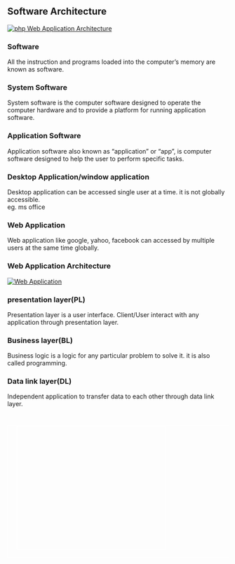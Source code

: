 </div><h2 class="notes">Software Architecture</h2><p><a href="https://www.phptpoint.com/wp-content/uploads/2014/05/pp11.png"><img class="alignnone size-medium wp-image-938" src="https://www.phptpoint.com/wp-content/uploads/2014/05/pp1.png" alt="php Web Application Architecture" /></a></p><h3>Software</h3><p>All the instruction and programs loaded into the computer&#8217;s memory are known as software.</p><h3>System Software</h3><p>System software is the computer software designed to operate the computer hardware and to provide a platform for running application software.</p><h3>Application Software</h3><p>Application software also known as &#8220;application&#8221; or &#8220;app&#8221;, is computer software designed to help the user to perform specific tasks.</p><h3>Desktop Application/window application</h3><p>Desktop application can be accessed single user at a time. it is not globally accessible.<br /> eg. ms office</p><h3>Web Application</h3><p>Web application like google, yahoo, facebook can accessed by multiple users at the same time globally.</p><h3 class="notes">Web Application Architecture</h3><p><a href="https://www.phptpoint.com/wp-content/uploads/2014/05/pp21.png"><img class="alignnone size-medium wp-image-939" src="https://www.phptpoint.com/wp-content/uploads/2014/05/pp2.png" alt="Web Application" /></a></p><h3>presentation layer(PL)</h3><p>Presentation layer is a user interface. Client/User interact with any application through presentation layer.</p><h3>Business layer(BL)</h3><p>Business logic is a logic for any particular problem to solve it. it is also called programming.</p><h3>Data link layer(DL)</h3><p>Independent application to transfer data to each other through data link layer.</p></div> <br/><div style="width:100%;border:1px solid #fff;margin-top:10px;height:300px;"><div style="width:338px;height:280px;float:left;margin-left:20px;border:1px solid #fff"> <div id="thim-popup-login-wrapper" style="display:none;"><div class="thim-popup-login-bg"></div><div class="thim-popup-login-container"><div class="thim-popup-login-container-inner"><div class="thim-popup-login"> <button class="thim-popup-login-close" type="button" title="Close (Esc)">×</button><div class="col-sm-6 left"><h2>New Customer</h2><div class="thim-popup-login-content"><p><b>Register Account</b></p><p>By creating an account you will be able to shop faster, be up to date on an order status, and keep track of the orders you have previously made.</p> <a class="sc-btn darkblue" href="https://www.phptpoint.com/wp-login.php?action=register">Continue</a></div></div><div class="col-sm-6 right"><h2>Returning Customer</h2><form id="thim-popup-login-form"><div class="thim-popup-login-content"><p class="login-message">I am a returning customer</p><p> <label for="user_login">Username <input id="user_login" type="text" name="username" required="required"> </label></p><label for="user_pass">Password <input id="user_pass" type="password" name="password" required="required"> </label><label><input type="checkbox" name="remember"/> Remember password</label> <br> <input type="hidden" name="action" value="thim_login_ajax"/> <input type="submit" value="Log In" class="sc-btn thim-popup-login-button" id="wp-submit" name="submit"></div></form></div><div style="clear: both"></div></div></div></div></div> <!--[if lte IE 8]><style>.attachment:focus {
			outline: #1e8cbe solid;
		}
		.selected.attachment {
			outline: #1e8cbe solid;
		}</style><![endif]--> <script type="text/html" id="tmpl-media-frame"><div class="media-frame-menu"></div>
		<div class="media-frame-title"></div>
		<div class="media-frame-router"></div>
		<div class="media-frame-content"></div>
		<div class="media-frame-toolbar"></div>
		<div class="media-frame-uploader"></div></script> <script type="text/html" id="tmpl-media-modal"><div class="media-modal wp-core-ui">
			<button type="button" class="button-link media-modal-close"><span class="media-modal-icon"><span class="screen-reader-text">Close media panel</span></span></button>
			<div class="media-modal-content"></div>
		</div>
		<div class="media-modal-backdrop"></div></script> <script type="text/html" id="tmpl-uploader-window"><div class="uploader-window-content">
			<h3>Drop files to upload</h3>
		</div></script> <script type="text/html" id="tmpl-uploader-editor"><div class="uploader-editor-content">
			<div class="uploader-editor-title">Drop files to upload</div>
		</div></script> <script type="text/html" id="tmpl-uploader-inline"><# var messageClass = data.message ? 'has-upload-message' : 'no-upload-message'; #>
		<# if ( data.canClose ) { #>
		<button class="close dashicons dashicons-no"><span class="screen-reader-text">Close uploader</span></button>
		<# } #>
		<div class="uploader-inline-content {{ messageClass }}">
		<# if ( data.message ) { #>
			<h3 class="upload-message">{{ data.message }}</h3>
		<# } #>
					<div class="upload-ui">
				<h3 class="upload-instructions drop-instructions">Drop files anywhere to upload</h3>
				<p class="upload-instructions drop-instructions">or</p>
				<button type="button" class="browser button button-hero">Select Files</button>
			</div>

			<div class="upload-inline-status"></div>

			<div class="post-upload-ui">
				
				<p class="max-upload-size">Maximum upload file size: 2 MB.</p>

				<# if ( data.suggestedWidth && data.suggestedHeight ) { #>
					<p class="suggested-dimensions">
						Suggested image dimensions: {{data.suggestedWidth}} &times; {{data.suggestedHeight}}
					</p>
				<# } #>

							</div>
				</div></script> <script type="text/html" id="tmpl-media-library-view-switcher"><a href="/php-tutorial/?mode=list" class="view-list">
			<span class="screen-reader-text">List View</span>
		</a>
		<a href="/php-tutorial/?mode=grid" class="view-grid current">
			<span class="screen-reader-text">Grid View</span>
		</a></script> <script type="text/html" id="tmpl-uploader-status"><h3>Uploading</h3>
		<button type="button" class="button-link upload-dismiss-errors"><span class="screen-reader-text">Dismiss Errors</span></button>

		<div class="media-progress-bar"><div></div></div>
		<div class="upload-details">
			<span class="upload-count">
				<span class="upload-index"></span> / <span class="upload-total"></span>
			</span>
			<span class="upload-detail-separator">&ndash;</span>
			<span class="upload-filename"></span>
		</div>
		<div class="upload-errors"></div></script> <script type="text/html" id="tmpl-uploader-status-error"><span class="upload-error-filename">{{{ data.filename }}}</span>
		<span class="upload-error-message">{{ data.message }}</span></script> <script type="text/html" id="tmpl-edit-attachment-frame"><div class="edit-media-header">
			<button class="left dashicons <# if ( ! data.hasPrevious ) { #> disabled <# } #>"><span class="screen-reader-text">Edit previous media item</span></button>
			<button class="right dashicons <# if ( ! data.hasNext ) { #> disabled <# } #>"><span class="screen-reader-text">Edit next media item</span></button>
		</div>
		<div class="media-frame-title"></div>
		<div class="media-frame-content"></div></script> <script type="text/html" id="tmpl-attachment-details-two-column"><div class="attachment-media-view {{ data.orientation }}">
			<div class="thumbnail thumbnail-{{ data.type }}">
				<# if ( data.uploading ) { #>
					<div class="media-progress-bar"><div></div></div>
				<# } else if ( 'image' === data.type && data.sizes && data.sizes.large ) { #>
					<img class="details-image" src="{{ data.sizes.large.url }}" draggable="false" />
				<# } else if ( 'image' === data.type && data.sizes && data.sizes.full ) { #>
					<img class="details-image" src="{{ data.sizes.full.url }}" draggable="false" />
				<# } else if ( -1 === jQuery.inArray( data.type, [ 'audio', 'video' ] ) ) { #>
					<img class="details-image icon" src="{{ data.icon }}" draggable="false" />
				<# } #>

				<# if ( 'audio' === data.type ) { #>
				<div class="wp-media-wrapper">
					<audio style="visibility: hidden" controls class="wp-audio-shortcode" width="100%" preload="none">
						<source type="{{ data.mime }}" src="{{ data.url }}"/>
					</audio>
				</div>
				<# } else if ( 'video' === data.type ) {
					var w_rule = h_rule = '';
					if ( data.width ) {
						w_rule = 'width: ' + data.width + 'px;';
					} else if ( wp.media.view.settings.contentWidth ) {
						w_rule = 'width: ' + wp.media.view.settings.contentWidth + 'px;';
					}
					if ( data.height ) {
						h_rule = 'height: ' + data.height + 'px;';
					}
				#>
				<div style="{{ w_rule }}{{ h_rule }}" class="wp-media-wrapper wp-video">
					<video controls="controls" class="wp-video-shortcode" preload="metadata"
						<# if ( data.width ) { #>width="{{ data.width }}"<# } #>
						<# if ( data.height ) { #>height="{{ data.height }}"<# } #>
						<# if ( data.image && data.image.src !== data.icon ) { #>poster="{{ data.image.src }}"<# } #>>
						<source type="{{ data.mime }}" src="{{ data.url }}"/>
					</video>
				</div>
				<# } #>

				<div class="attachment-actions">
					<# if ( 'image' === data.type && ! data.uploading && data.sizes && data.can.save ) { #>
					<button type="button" class="button edit-attachment">Edit Image</button>
					<# } #>
				</div>
			</div>
		</div>
		<div class="attachment-info">
			<span class="settings-save-status">
				<span class="spinner"></span>
				<span class="saved">Saved.</span>
			</span>
			<div class="details">
				<div class="filename"><strong>File name:</strong> {{ data.filename }}</div>
				<div class="filename"><strong>File type:</strong> {{ data.mime }}</div>
				<div class="uploaded"><strong>Uploaded on:</strong> {{ data.dateFormatted }}</div>

				<div class="file-size"><strong>File size:</strong> {{ data.filesizeHumanReadable }}</div>
				<# if ( 'image' === data.type && ! data.uploading ) { #>
					<# if ( data.width && data.height ) { #>
						<div class="dimensions"><strong>Dimensions:</strong> {{ data.width }} &times; {{ data.height }}</div>
					<# } #>
				<# } #>

				<# if ( data.fileLength ) { #>
					<div class="file-length"><strong>Length:</strong> {{ data.fileLength }}</div>
				<# } #>

				<# if ( 'audio' === data.type && data.meta.bitrate ) { #>
					<div class="bitrate">
						<strong>Bitrate:</strong> {{ Math.round( data.meta.bitrate / 1000 ) }}kb/s
						<# if ( data.meta.bitrate_mode ) { #>
						{{ ' ' + data.meta.bitrate_mode.toUpperCase() }}
						<# } #>
					</div>
				<# } #>

				<div class="compat-meta">
					<# if ( data.compat && data.compat.meta ) { #>
						{{{ data.compat.meta }}}
					<# } #>
				</div>
			</div>

			<div class="settings">
				<label class="setting" data-setting="url">
					<span class="name">URL</span>
					<input type="text" value="{{ data.url }}" readonly />
				</label>
				<# var maybeReadOnly = data.can.save || data.allowLocalEdits ? '' : 'readonly'; #>
								<label class="setting" data-setting="title">
					<span class="name">Title</span>
					<input type="text" value="{{ data.title }}" {{ maybeReadOnly }} />
				</label>
								<# if ( 'audio' === data.type ) { #>
								<label class="setting" data-setting="artist">
					<span class="name">Artist</span>
					<input type="text" value="{{ data.artist || data.meta.artist || '' }}" />
				</label>
								<label class="setting" data-setting="album">
					<span class="name">Album</span>
					<input type="text" value="{{ data.album || data.meta.album || '' }}" />
				</label>
								<# } #>
				<label class="setting" data-setting="caption">
					<span class="name">Caption</span>
					<textarea {{ maybeReadOnly }}>{{ data.caption }}</textarea>
				</label>
				<# if ( 'image' === data.type ) { #>
					<label class="setting" data-setting="alt">
						<span class="name">Alt Text</span>
						<input type="text" value="{{ data.alt }}" {{ maybeReadOnly }} />
					</label>
				<# } #>
				<label class="setting" data-setting="description">
					<span class="name">Description</span>
					<textarea {{ maybeReadOnly }}>{{ data.description }}</textarea>
				</label>
				<label class="setting">
					<span class="name">Uploaded By</span>
					<span class="value">{{ data.authorName }}</span>
				</label>
				<# if ( data.uploadedToTitle ) { #>
					<label class="setting">
						<span class="name">Uploaded To</span>
						<# if ( data.uploadedToLink ) { #>
							<span class="value"><a href="{{ data.uploadedToLink }}">{{ data.uploadedToTitle }}</a></span>
						<# } else { #>
							<span class="value">{{ data.uploadedToTitle }}</span>
						<# } #>
					</label>
				<# } #>
				<div class="attachment-compat"></div>
			</div>

			<div class="actions">
				<a class="view-attachment" href="{{ data.link }}">View attachment page</a>
				<# if ( data.can.save ) { #> |
					<a href="post.php?post={{ data.id }}&action=edit">Edit more details</a>
				<# } #>
				<# if ( ! data.uploading && data.can.remove ) { #> |
											<button type="button" class="button-link delete-attachment">Delete Permanently</button>
									<# } #>
			</div>

		</div></script> <script type="text/html" id="tmpl-attachment"><div class="attachment-preview js--select-attachment type-{{ data.type }} subtype-{{ data.subtype }} {{ data.orientation }}">
			<div class="thumbnail">
				<# if ( data.uploading ) { #>
					<div class="media-progress-bar"><div style="width: {{ data.percent }}%"></div></div>
				<# } else if ( 'image' === data.type && data.sizes ) { #>
					<div class="centered">
						<img src="{{ data.size.url }}" draggable="false" alt="" />
					</div>
				<# } else { #>
					<div class="centered">
						<# if ( data.image && data.image.src && data.image.src !== data.icon ) { #>
							<img src="{{ data.image.src }}" class="thumbnail" draggable="false" />
						<# } else { #>
							<img src="{{ data.icon }}" class="icon" draggable="false" />
						<# } #>
					</div>
					<div class="filename">
						<div>{{ data.filename }}</div>
					</div>
				<# } #>
			</div>
			<# if ( data.buttons.close ) { #>
				<button type="button" class="button-link attachment-close media-modal-icon"><span class="screen-reader-text">Remove</span></button>
			<# } #>
		</div>
		<# if ( data.buttons.check ) { #>
			<button type="button" class="button-link check" tabindex="-1"><span class="media-modal-icon"></span><span class="screen-reader-text">Deselect</span></button>
		<# } #>
		<#
		var maybeReadOnly = data.can.save || data.allowLocalEdits ? '' : 'readonly';
		if ( data.describe ) {
			if ( 'image' === data.type ) { #>
				<input type="text" value="{{ data.caption }}" class="describe" data-setting="caption"
					placeholder="Caption this image&hellip;" {{ maybeReadOnly }} />
			<# } else { #>
				<input type="text" value="{{ data.title }}" class="describe" data-setting="title"
					<# if ( 'video' === data.type ) { #>
						placeholder="Describe this video&hellip;"
					<# } else if ( 'audio' === data.type ) { #>
						placeholder="Describe this audio file&hellip;"
					<# } else { #>
						placeholder="Describe this media file&hellip;"
					<# } #> {{ maybeReadOnly }} />
			<# }
		} #></script> <script type="text/html" id="tmpl-attachment-details"><h3>
			Attachment Details
			<span class="settings-save-status">
				<span class="spinner"></span>
				<span class="saved">Saved.</span>
			</span>
		</h3>
		<div class="attachment-info">
			<div class="thumbnail thumbnail-{{ data.type }}">
				<# if ( data.uploading ) { #>
					<div class="media-progress-bar"><div></div></div>
				<# } else if ( 'image' === data.type && data.sizes ) { #>
					<img src="{{ data.size.url }}" draggable="false" />
				<# } else { #>
					<img src="{{ data.icon }}" class="icon" draggable="false" />
				<# } #>
			</div>
			<div class="details">
				<div class="filename">{{ data.filename }}</div>
				<div class="uploaded">{{ data.dateFormatted }}</div>

				<div class="file-size">{{ data.filesizeHumanReadable }}</div>
				<# if ( 'image' === data.type && ! data.uploading ) { #>
					<# if ( data.width && data.height ) { #>
						<div class="dimensions">{{ data.width }} &times; {{ data.height }}</div>
					<# } #>

					<# if ( data.can.save && data.sizes ) { #>
						<a class="edit-attachment" href="{{ data.editLink }}&amp;image-editor" target="_blank">Edit Image</a>
					<# } #>
				<# } #>

				<# if ( data.fileLength ) { #>
					<div class="file-length">Length: {{ data.fileLength }}</div>
				<# } #>

				<# if ( ! data.uploading && data.can.remove ) { #>
											<button type="button" class="button-link delete-attachment">Delete Permanently</button>
									<# } #>

				<div class="compat-meta">
					<# if ( data.compat && data.compat.meta ) { #>
						{{{ data.compat.meta }}}
					<# } #>
				</div>
			</div>
		</div>

		<label class="setting" data-setting="url">
			<span class="name">URL</span>
			<input type="text" value="{{ data.url }}" readonly />
		</label>
		<# var maybeReadOnly = data.can.save || data.allowLocalEdits ? '' : 'readonly'; #>
				<label class="setting" data-setting="title">
			<span class="name">Title</span>
			<input type="text" value="{{ data.title }}" {{ maybeReadOnly }} />
		</label>
				<# if ( 'audio' === data.type ) { #>
				<label class="setting" data-setting="artist">
			<span class="name">Artist</span>
			<input type="text" value="{{ data.artist || data.meta.artist || '' }}" />
		</label>
				<label class="setting" data-setting="album">
			<span class="name">Album</span>
			<input type="text" value="{{ data.album || data.meta.album || '' }}" />
		</label>
				<# } #>
		<label class="setting" data-setting="caption">
			<span class="name">Caption</span>
			<textarea {{ maybeReadOnly }}>{{ data.caption }}</textarea>
		</label>
		<# if ( 'image' === data.type ) { #>
			<label class="setting" data-setting="alt">
				<span class="name">Alt Text</span>
				<input type="text" value="{{ data.alt }}" {{ maybeReadOnly }} />
			</label>
		<# } #>
		<label class="setting" data-setting="description">
			<span class="name">Description</span>
			<textarea {{ maybeReadOnly }}>{{ data.description }}</textarea>
		</label></script> <script type="text/html" id="tmpl-media-selection"><div class="selection-info">
			<span class="count"></span>
			<# if ( data.editable ) { #>
				<button type="button" class="button-link edit-selection">Edit Selection</button>
			<# } #>
			<# if ( data.clearable ) { #>
				<button type="button" class="button-link clear-selection">Clear</button>
			<# } #>
		</div>
		<div class="selection-view"></div></script> <script type="text/html" id="tmpl-attachment-display-settings"><h3>Attachment Display Settings</h3>

		<# if ( 'image' === data.type ) { #>
			<label class="setting">
				<span>Alignment</span>
				<select class="alignment"
					data-setting="align"
					<# if ( data.userSettings ) { #>
						data-user-setting="align"
					<# } #>>

					<option value="left">
						Left					</option>
					<option value="center">
						Center					</option>
					<option value="right">
						Right					</option>
					<option value="none" selected>
						None					</option>
				</select>
			</label>
		<# } #>

		<div class="setting">
			<label>
				<# if ( data.model.canEmbed ) { #>
					<span>Embed or Link</span>
				<# } else { #>
					<span>Link To</span>
				<# } #>

				<select class="link-to"
					data-setting="link"
					<# if ( data.userSettings && ! data.model.canEmbed ) { #>
						data-user-setting="urlbutton"
					<# } #>>

				<# if ( data.model.canEmbed ) { #>
					<option value="embed" selected>
						Embed Media Player					</option>
					<option value="file">
				<# } else { #>
					<option value="file" selected>
				<# } #>
					<# if ( data.model.canEmbed ) { #>
						Link to Media File					<# } else { #>
						Media File					<# } #>
					</option>
					<option value="post">
					<# if ( data.model.canEmbed ) { #>
						Link to Attachment Page					<# } else { #>
						Attachment Page					<# } #>
					</option>
				<# if ( 'image' === data.type ) { #>
					<option value="custom">
						Custom URL					</option>
					<option value="none">
						None					</option>
				<# } #>
				</select>
			</label>
			<input type="text" class="link-to-custom" data-setting="linkUrl" />
		</div>

		<# if ( 'undefined' !== typeof data.sizes ) { #>
			<label class="setting">
				<span>Size</span>
				<select class="size" name="size"
					data-setting="size"
					<# if ( data.userSettings ) { #>
						data-user-setting="imgsize"
					<# } #>>
											<#
						var size = data.sizes['thumbnail'];
						if ( size ) { #>
							<option value="thumbnail" >
								Thumbnail &ndash; {{ size.width }} &times; {{ size.height }}
							</option>
						<# } #>
											<#
						var size = data.sizes['medium'];
						if ( size ) { #>
							<option value="medium" >
								Medium &ndash; {{ size.width }} &times; {{ size.height }}
							</option>
						<# } #>
											<#
						var size = data.sizes['large'];
						if ( size ) { #>
							<option value="large" >
								Large &ndash; {{ size.width }} &times; {{ size.height }}
							</option>
						<# } #>
											<#
						var size = data.sizes['full'];
						if ( size ) { #>
							<option value="full"  selected='selected'>
								Full Size &ndash; {{ size.width }} &times; {{ size.height }}
							</option>
						<# } #>
									</select>
			</label>
		<# } #></script> <script type="text/html" id="tmpl-gallery-settings"><h3>Gallery Settings</h3>

		<label class="setting">
			<span>Link To</span>
			<select class="link-to"
				data-setting="link"
				<# if ( data.userSettings ) { #>
					data-user-setting="urlbutton"
				<# } #>>

				<option value="post" <# if ( ! wp.media.galleryDefaults.link || 'post' == wp.media.galleryDefaults.link ) {
					#>selected="selected"<# }
				#>>
					Attachment Page				</option>
				<option value="file" <# if ( 'file' == wp.media.galleryDefaults.link ) { #>selected="selected"<# } #>>
					Media File				</option>
				<option value="none" <# if ( 'none' == wp.media.galleryDefaults.link ) { #>selected="selected"<# } #>>
					None				</option>
			</select>
		</label>

		<label class="setting">
			<span>Columns</span>
			<select class="columns" name="columns"
				data-setting="columns">
									<option value="1" <#
						if ( 1 == wp.media.galleryDefaults.columns ) { #>selected="selected"<# }
					#>>
						1					</option>
									<option value="2" <#
						if ( 2 == wp.media.galleryDefaults.columns ) { #>selected="selected"<# }
					#>>
						2					</option>
									<option value="3" <#
						if ( 3 == wp.media.galleryDefaults.columns ) { #>selected="selected"<# }
					#>>
						3					</option>
									<option value="4" <#
						if ( 4 == wp.media.galleryDefaults.columns ) { #>selected="selected"<# }
					#>>
						4					</option>
									<option value="5" <#
						if ( 5 == wp.media.galleryDefaults.columns ) { #>selected="selected"<# }
					#>>
						5					</option>
									<option value="6" <#
						if ( 6 == wp.media.galleryDefaults.columns ) { #>selected="selected"<# }
					#>>
						6					</option>
									<option value="7" <#
						if ( 7 == wp.media.galleryDefaults.columns ) { #>selected="selected"<# }
					#>>
						7					</option>
									<option value="8" <#
						if ( 8 == wp.media.galleryDefaults.columns ) { #>selected="selected"<# }
					#>>
						8					</option>
									<option value="9" <#
						if ( 9 == wp.media.galleryDefaults.columns ) { #>selected="selected"<# }
					#>>
						9					</option>
							</select>
		</label>

		<label class="setting">
			<span>Random Order</span>
			<input type="checkbox" data-setting="_orderbyRandom" />
		</label>

		<label class="setting size">
			<span>Size</span>
			<select class="size" name="size"
				data-setting="size"
				<# if ( data.userSettings ) { #>
					data-user-setting="imgsize"
				<# } #>
				>
									<option value="thumbnail">
						Thumbnail					</option>
									<option value="medium">
						Medium					</option>
									<option value="large">
						Large					</option>
									<option value="full">
						Full Size					</option>
							</select>
		</label></script> <script type="text/html" id="tmpl-playlist-settings"><h3>Playlist Settings</h3>

		<# var emptyModel = _.isEmpty( data.model ),
			isVideo = 'video' === data.controller.get('library').props.get('type'); #>

		<label class="setting">
			<input type="checkbox" data-setting="tracklist" <# if ( emptyModel ) { #>
				checked="checked"
			<# } #> />
			<# if ( isVideo ) { #>
			<span>Show Video List</span>
			<# } else { #>
			<span>Show Tracklist</span>
			<# } #>
		</label>

		<# if ( ! isVideo ) { #>
		<label class="setting">
			<input type="checkbox" data-setting="artists" <# if ( emptyModel ) { #>
				checked="checked"
			<# } #> />
			<span>Show Artist Name in Tracklist</span>
		</label>
		<# } #>

		<label class="setting">
			<input type="checkbox" data-setting="images" <# if ( emptyModel ) { #>
				checked="checked"
			<# } #> />
			<span>Show Images</span>
		</label></script> <script type="text/html" id="tmpl-embed-link-settings"><label class="setting link-text">
			<span>Link Text</span>
			<input type="text" class="alignment" data-setting="linkText" />
		</label>
		<div class="embed-container" style="display: none;">
			<div class="embed-preview"></div>
		</div></script> <script type="text/html" id="tmpl-embed-image-settings"><div class="thumbnail">
			<img src="{{ data.model.url }}" draggable="false" />
		</div>

					<label class="setting caption">
				<span>Caption</span>
				<textarea data-setting="caption" />
			</label>
		
		<label class="setting alt-text">
			<span>Alt Text</span>
			<input type="text" data-setting="alt" />
		</label>

		<div class="setting align">
			<span>Align</span>
			<div class="button-group button-large" data-setting="align">
				<button class="button" value="left">
					Left				</button>
				<button class="button" value="center">
					Center				</button>
				<button class="button" value="right">
					Right				</button>
				<button class="button active" value="none">
					None				</button>
			</div>
		</div>

		<div class="setting link-to">
			<span>Link To</span>
			<div class="button-group button-large" data-setting="link">
				<button class="button" value="file">
					Image URL				</button>
				<button class="button" value="custom">
					Custom URL				</button>
				<button class="button active" value="none">
					None				</button>
			</div>
			<input type="text" class="link-to-custom" data-setting="linkUrl" />
		</div></script> <script type="text/html" id="tmpl-image-details"><div class="media-embed">
			<div class="embed-media-settings">
				<div class="column-image">
					<div class="image">
						<img src="{{ data.model.url }}" draggable="false" />

						<# if ( data.attachment && window.imageEdit ) { #>
							<div class="actions">
								<input type="button" class="edit-attachment button" value="Edit Original" />
								<input type="button" class="replace-attachment button" value="Replace" />
							</div>
						<# } #>
					</div>
				</div>
				<div class="column-settings">
											<label class="setting caption">
							<span>Caption</span>
							<textarea data-setting="caption">{{ data.model.caption }}</textarea>
						</label>
					
					<label class="setting alt-text">
						<span>Alternative Text</span>
						<input type="text" data-setting="alt" value="{{ data.model.alt }}" />
					</label>

					<h3>Display Settings</h3>
					<div class="setting align">
						<span>Align</span>
						<div class="button-group button-large" data-setting="align">
							<button class="button" value="left">
								Left							</button>
							<button class="button" value="center">
								Center							</button>
							<button class="button" value="right">
								Right							</button>
							<button class="button active" value="none">
								None							</button>
						</div>
					</div>

					<# if ( data.attachment ) { #>
						<# if ( 'undefined' !== typeof data.attachment.sizes ) { #>
							<label class="setting size">
								<span>Size</span>
								<select class="size" name="size"
									data-setting="size"
									<# if ( data.userSettings ) { #>
										data-user-setting="imgsize"
									<# } #>>
																			<#
										var size = data.sizes['thumbnail'];
										if ( size ) { #>
											<option value="thumbnail">
												Thumbnail &ndash; {{ size.width }} &times; {{ size.height }}
											</option>
										<# } #>
																			<#
										var size = data.sizes['medium'];
										if ( size ) { #>
											<option value="medium">
												Medium &ndash; {{ size.width }} &times; {{ size.height }}
											</option>
										<# } #>
																			<#
										var size = data.sizes['large'];
										if ( size ) { #>
											<option value="large">
												Large &ndash; {{ size.width }} &times; {{ size.height }}
											</option>
										<# } #>
																			<#
										var size = data.sizes['full'];
										if ( size ) { #>
											<option value="full">
												Full Size &ndash; {{ size.width }} &times; {{ size.height }}
											</option>
										<# } #>
																		<option value="custom">
										Custom Size									</option>
								</select>
							</label>
						<# } #>
							<div class="custom-size<# if ( data.model.size !== 'custom' ) { #> hidden<# } #>">
								<label><span>Width <small>(px)</small></span> <input data-setting="customWidth" type="number" step="1" value="{{ data.model.customWidth }}" /></label><span class="sep">&times;</span><label><span>Height <small>(px)</small></span><input data-setting="customHeight" type="number" step="1" value="{{ data.model.customHeight }}" /></label>
							</div>
					<# } #>

					<div class="setting link-to">
						<span>Link To</span>
						<select data-setting="link">
						<# if ( data.attachment ) { #>
							<option value="file">
								Media File							</option>
							<option value="post">
								Attachment Page							</option>
						<# } else { #>
							<option value="file">
								Image URL							</option>
						<# } #>
							<option value="custom">
								Custom URL							</option>
							<option value="none">
								None							</option>
						</select>
						<input type="text" class="link-to-custom" data-setting="linkUrl" />
					</div>
					<div class="advanced-section">
						<h3><button type="button" class="button-link advanced-toggle">Advanced Options</button></h3>
						<div class="advanced-settings hidden">
							<div class="advanced-image">
								<label class="setting title-text">
									<span>Image Title Attribute</span>
									<input type="text" data-setting="title" value="{{ data.model.title }}" />
								</label>
								<label class="setting extra-classes">
									<span>Image CSS Class</span>
									<input type="text" data-setting="extraClasses" value="{{ data.model.extraClasses }}" />
								</label>
							</div>
							<div class="advanced-link">
								<div class="setting link-target">
									<label><input type="checkbox" data-setting="linkTargetBlank" value="_blank" <# if ( data.model.linkTargetBlank ) { #>checked="checked"<# } #>>Open link in a new window/tab</label>
								</div>
								<label class="setting link-rel">
									<span>Link Rel</span>
									<input type="text" data-setting="linkRel" value="{{ data.model.linkClassName }}" />
								</label>
								<label class="setting link-class-name">
									<span>Link CSS Class</span>
									<input type="text" data-setting="linkClassName" value="{{ data.model.linkClassName }}" />
								</label>
							</div>
						</div>
					</div>
				</div>
			</div>
		</div></script> <script type="text/html" id="tmpl-image-editor"><div id="media-head-{{ data.id }}"></div>
		<div id="image-editor-{{ data.id }}"></div></script> <script type="text/html" id="tmpl-audio-details"><# var ext, html5types = {
			mp3: wp.media.view.settings.embedMimes.mp3,
			ogg: wp.media.view.settings.embedMimes.ogg
		}; #>

				<div class="media-embed media-embed-details">
			<div class="embed-media-settings embed-audio-settings">
				<audio style="visibility: hidden"
	controls
	class="wp-audio-shortcode"
	width="{{ _.isUndefined( data.model.width ) ? 400 : data.model.width }}"
	preload="{{ _.isUndefined( data.model.preload ) ? 'none' : data.model.preload }}"
	<#
	if ( ! _.isUndefined( data.model.autoplay ) && data.model.autoplay ) {
		#> autoplay<#
	}
	if ( ! _.isUndefined( data.model.loop ) && data.model.loop ) {
		#> loop<#
	}
	#>
>
	<# if ( ! _.isEmpty( data.model.src ) ) { #>
	<source src="{{ data.model.src }}" type="{{ wp.media.view.settings.embedMimes[ data.model.src.split('.').pop() ] }}" />
	<# } #>

	<# if ( ! _.isEmpty( data.model.mp3 ) ) { #>
	<source src="{{ data.model.mp3 }}" type="{{ wp.media.view.settings.embedMimes[ 'mp3' ] }}" />
	<# } #>
	<# if ( ! _.isEmpty( data.model.ogg ) ) { #>
	<source src="{{ data.model.ogg }}" type="{{ wp.media.view.settings.embedMimes[ 'ogg' ] }}" />
	<# } #>
	<# if ( ! _.isEmpty( data.model.wma ) ) { #>
	<source src="{{ data.model.wma }}" type="{{ wp.media.view.settings.embedMimes[ 'wma' ] }}" />
	<# } #>
	<# if ( ! _.isEmpty( data.model.m4a ) ) { #>
	<source src="{{ data.model.m4a }}" type="{{ wp.media.view.settings.embedMimes[ 'm4a' ] }}" />
	<# } #>
	<# if ( ! _.isEmpty( data.model.wav ) ) { #>
	<source src="{{ data.model.wav }}" type="{{ wp.media.view.settings.embedMimes[ 'wav' ] }}" />
	<# } #>
	</audio>

				<# if ( ! _.isEmpty( data.model.src ) ) {
					ext = data.model.src.split('.').pop();
					if ( html5types[ ext ] ) {
						delete html5types[ ext ];
					}
				#>
				<label class="setting">
					<span>SRC</span>
					<input type="text" disabled="disabled" data-setting="src" value="{{ data.model.src }}" />
					<button type="button" class="button-link remove-setting">Remove audio source</button>
				</label>
				<# } #>
				<# if ( ! _.isEmpty( data.model.mp3 ) ) {
					if ( ! _.isUndefined( html5types.mp3 ) ) {
						delete html5types.mp3;
					}
				#>
				<label class="setting">
					<span>MP3</span>
					<input type="text" disabled="disabled" data-setting="mp3" value="{{ data.model.mp3 }}" />
					<button type="button" class="button-link remove-setting">Remove audio source</button>
				</label>
				<# } #>
				<# if ( ! _.isEmpty( data.model.ogg ) ) {
					if ( ! _.isUndefined( html5types.ogg ) ) {
						delete html5types.ogg;
					}
				#>
				<label class="setting">
					<span>OGG</span>
					<input type="text" disabled="disabled" data-setting="ogg" value="{{ data.model.ogg }}" />
					<button type="button" class="button-link remove-setting">Remove audio source</button>
				</label>
				<# } #>
				<# if ( ! _.isEmpty( data.model.wma ) ) {
					if ( ! _.isUndefined( html5types.wma ) ) {
						delete html5types.wma;
					}
				#>
				<label class="setting">
					<span>WMA</span>
					<input type="text" disabled="disabled" data-setting="wma" value="{{ data.model.wma }}" />
					<button type="button" class="button-link remove-setting">Remove audio source</button>
				</label>
				<# } #>
				<# if ( ! _.isEmpty( data.model.m4a ) ) {
					if ( ! _.isUndefined( html5types.m4a ) ) {
						delete html5types.m4a;
					}
				#>
				<label class="setting">
					<span>M4A</span>
					<input type="text" disabled="disabled" data-setting="m4a" value="{{ data.model.m4a }}" />
					<button type="button" class="button-link remove-setting">Remove audio source</button>
				</label>
				<# } #>
				<# if ( ! _.isEmpty( data.model.wav ) ) {
					if ( ! _.isUndefined( html5types.wav ) ) {
						delete html5types.wav;
					}
				#>
				<label class="setting">
					<span>WAV</span>
					<input type="text" disabled="disabled" data-setting="wav" value="{{ data.model.wav }}" />
					<button type="button" class="button-link remove-setting">Remove audio source</button>
				</label>
				<# } #>
				
				<# if ( ! _.isEmpty( html5types ) ) { #>
				<div class="setting">
					<span>Add alternate sources for maximum HTML5 playback:</span>
					<div class="button-large">
					<# _.each( html5types, function (mime, type) { #>
					<button class="button add-media-source" data-mime="{{ mime }}">{{ type }}</button>
					<# } ) #>
					</div>
				</div>
				<# } #>

				<div class="setting preload">
					<span>Preload</span>
					<div class="button-group button-large" data-setting="preload">
						<button class="button" value="auto">Auto</button>
						<button class="button" value="metadata">Metadata</button>
						<button class="button active" value="none">None</button>
					</div>
				</div>

				<label class="setting checkbox-setting">
					<input type="checkbox" data-setting="autoplay" />
					<span>Autoplay</span>
				</label>

				<label class="setting checkbox-setting">
					<input type="checkbox" data-setting="loop" />
					<span>Loop</span>
				</label>
			</div>
		</div></script> <script type="text/html" id="tmpl-video-details"><# var ext, html5types = {
			mp4: wp.media.view.settings.embedMimes.mp4,
			ogv: wp.media.view.settings.embedMimes.ogv,
			webm: wp.media.view.settings.embedMimes.webm
		}; #>

				<div class="media-embed media-embed-details">
			<div class="embed-media-settings embed-video-settings">
				<div class="wp-video-holder">
				<#
				var w = ! data.model.width || data.model.width > 640 ? 640 : data.model.width,
					h = ! data.model.height ? 360 : data.model.height;

				if ( data.model.width && w !== data.model.width ) {
					h = Math.ceil( ( h * w ) / data.model.width );
				}
				#>

				<#  var w_rule = h_rule = '', classes = [],
		w, h, settings = wp.media.view.settings,
		isYouTube = isVimeo = false;

	if ( ! _.isEmpty( data.model.src ) ) {
		isYouTube = data.model.src.match(/youtube|youtu\.be/);
		isVimeo = -1 !== data.model.src.indexOf('vimeo');
	}

	if ( settings.contentWidth && data.model.width >= settings.contentWidth ) {
		w = settings.contentWidth;
	} else {
		w = data.model.width;
	}

	if ( w !== data.model.width ) {
		h = Math.ceil( ( data.model.height * w ) / data.model.width );
	} else {
		h = data.model.height;
	}

	if ( w ) {
		w_rule = 'width: ' + w + 'px; ';
	}
	if ( h ) {
		h_rule = 'height: ' + h + 'px;';
	}

	if ( isYouTube ) {
		classes.push( 'youtube-video' );
	}

	if ( isVimeo ) {
		classes.push( 'vimeo-video' );
	}

#>
<div style="{{ w_rule }}{{ h_rule }}" class="wp-video">
<video controls
	class="wp-video-shortcode {{ classes.join( ' ' ) }}"
	<# if ( w ) { #>width="{{ w }}"<# } #>
	<# if ( h ) { #>height="{{ h }}"<# } #>
	<#
		if ( ! _.isUndefined( data.model.poster ) && data.model.poster ) {
			#> poster="{{ data.model.poster }}"<#
		} #>
		preload="{{ _.isUndefined( data.model.preload ) ? 'metadata' : data.model.preload }}"<#
	 if ( ! _.isUndefined( data.model.autoplay ) && data.model.autoplay ) {
		#> autoplay<#
	}
	 if ( ! _.isUndefined( data.model.loop ) && data.model.loop ) {
		#> loop<#
	}
	#>
>
	<# if ( ! _.isEmpty( data.model.src ) ) {
		if ( isYouTube ) { #>
		<source src="{{ data.model.src }}" type="video/youtube" />
		<# } else if ( isVimeo ) { #>
		<source src="{{ data.model.src }}" type="video/vimeo" />
		<# } else { #>
		<source src="{{ data.model.src }}" type="{{ settings.embedMimes[ data.model.src.split('.').pop() ] }}" />
		<# }
	} #>

	<# if ( data.model.mp4 ) { #>
	<source src="{{ data.model.mp4 }}" type="{{ settings.embedMimes[ 'mp4' ] }}" />
	<# } #>
	<# if ( data.model.m4v ) { #>
	<source src="{{ data.model.m4v }}" type="{{ settings.embedMimes[ 'm4v' ] }}" />
	<# } #>
	<# if ( data.model.webm ) { #>
	<source src="{{ data.model.webm }}" type="{{ settings.embedMimes[ 'webm' ] }}" />
	<# } #>
	<# if ( data.model.ogv ) { #>
	<source src="{{ data.model.ogv }}" type="{{ settings.embedMimes[ 'ogv' ] }}" />
	<# } #>
	<# if ( data.model.wmv ) { #>
	<source src="{{ data.model.wmv }}" type="{{ settings.embedMimes[ 'wmv' ] }}" />
	<# } #>
	<# if ( data.model.flv ) { #>
	<source src="{{ data.model.flv }}" type="{{ settings.embedMimes[ 'flv' ] }}" />
	<# } #>
		{{{ data.model.content }}}
</video>
</div>

				<# if ( ! _.isEmpty( data.model.src ) ) {
					ext = data.model.src.split('.').pop();
					if ( html5types[ ext ] ) {
						delete html5types[ ext ];
					}
				#>
				<label class="setting">
					<span>SRC</span>
					<input type="text" disabled="disabled" data-setting="src" value="{{ data.model.src }}" />
					<button type="button" class="button-link remove-setting">Remove video source</button>
				</label>
				<# } #>
				<# if ( ! _.isEmpty( data.model.mp4 ) ) {
					if ( ! _.isUndefined( html5types.mp4 ) ) {
						delete html5types.mp4;
					}
				#>
				<label class="setting">
					<span>MP4</span>
					<input type="text" disabled="disabled" data-setting="mp4" value="{{ data.model.mp4 }}" />
					<button type="button" class="button-link remove-setting">Remove video source</button>
				</label>
				<# } #>
				<# if ( ! _.isEmpty( data.model.m4v ) ) {
					if ( ! _.isUndefined( html5types.m4v ) ) {
						delete html5types.m4v;
					}
				#>
				<label class="setting">
					<span>M4V</span>
					<input type="text" disabled="disabled" data-setting="m4v" value="{{ data.model.m4v }}" />
					<button type="button" class="button-link remove-setting">Remove video source</button>
				</label>
				<# } #>
				<# if ( ! _.isEmpty( data.model.webm ) ) {
					if ( ! _.isUndefined( html5types.webm ) ) {
						delete html5types.webm;
					}
				#>
				<label class="setting">
					<span>WEBM</span>
					<input type="text" disabled="disabled" data-setting="webm" value="{{ data.model.webm }}" />
					<button type="button" class="button-link remove-setting">Remove video source</button>
				</label>
				<# } #>
				<# if ( ! _.isEmpty( data.model.ogv ) ) {
					if ( ! _.isUndefined( html5types.ogv ) ) {
						delete html5types.ogv;
					}
				#>
				<label class="setting">
					<span>OGV</span>
					<input type="text" disabled="disabled" data-setting="ogv" value="{{ data.model.ogv }}" />
					<button type="button" class="button-link remove-setting">Remove video source</button>
				</label>
				<# } #>
				<# if ( ! _.isEmpty( data.model.wmv ) ) {
					if ( ! _.isUndefined( html5types.wmv ) ) {
						delete html5types.wmv;
					}
				#>
				<label class="setting">
					<span>WMV</span>
					<input type="text" disabled="disabled" data-setting="wmv" value="{{ data.model.wmv }}" />
					<button type="button" class="button-link remove-setting">Remove video source</button>
				</label>
				<# } #>
				<# if ( ! _.isEmpty( data.model.flv ) ) {
					if ( ! _.isUndefined( html5types.flv ) ) {
						delete html5types.flv;
					}
				#>
				<label class="setting">
					<span>FLV</span>
					<input type="text" disabled="disabled" data-setting="flv" value="{{ data.model.flv }}" />
					<button type="button" class="button-link remove-setting">Remove video source</button>
				</label>
				<# } #>
								</div>

				<# if ( ! _.isEmpty( html5types ) ) { #>
				<div class="setting">
					<span>Add alternate sources for maximum HTML5 playback:</span>
					<div class="button-large">
					<# _.each( html5types, function (mime, type) { #>
					<button class="button add-media-source" data-mime="{{ mime }}">{{ type }}</button>
					<# } ) #>
					</div>
				</div>
				<# } #>

				<# if ( ! _.isEmpty( data.model.poster ) ) { #>
				<label class="setting">
					<span>Poster Image</span>
					<input type="text" disabled="disabled" data-setting="poster" value="{{ data.model.poster }}" />
					<button type="button" class="button-link remove-setting">Remove poster image</button>
				</label>
				<# } #>
				<div class="setting preload">
					<span>Preload</span>
					<div class="button-group button-large" data-setting="preload">
						<button class="button" value="auto">Auto</button>
						<button class="button" value="metadata">Metadata</button>
						<button class="button active" value="none">None</button>
					</div>
				</div>

				<label class="setting checkbox-setting">
					<input type="checkbox" data-setting="autoplay" />
					<span>Autoplay</span>
				</label>

				<label class="setting checkbox-setting">
					<input type="checkbox" data-setting="loop" />
					<span>Loop</span>
				</label>

				<label class="setting" data-setting="content">
					<span>Tracks (subtitles, captions, descriptions, chapters, or metadata)</span>
					<#
					var content = '';
					if ( ! _.isEmpty( data.model.content ) ) {
						var tracks = jQuery( data.model.content ).filter( 'track' );
						_.each( tracks.toArray(), function (track) {
							content += track.outerHTML; #>
						<p>
							<input class="content-track" type="text" value="{{ track.outerHTML }}" />
							<button type="button" class="button-link remove-setting remove-track">Remove video track</button>
						</p>
						<# } ); #>
					<# } else { #>
					<em>There are no associated subtitles.</em>
					<# } #>
					<textarea class="hidden content-setting">{{ content }}</textarea>
				</label>
			</div>
		</div></script> <script type="text/html" id="tmpl-editor-gallery"><# if ( data.attachments.length ) { #>
			<div class="gallery gallery-columns-{{ data.columns }}">
				<# _.each( data.attachments, function( attachment, index ) { #>
					<dl class="gallery-item">
						<dt class="gallery-icon">
							<# if ( attachment.thumbnail ) { #>
								<img src="{{ attachment.thumbnail.url }}" width="{{ attachment.thumbnail.width }}" height="{{ attachment.thumbnail.height }}" />
							<# } else { #>
								<img src="{{ attachment.url }}" />
							<# } #>
						</dt>
						<# if ( attachment.caption ) { #>
							<dd class="wp-caption-text gallery-caption">
								{{ attachment.caption }}
							</dd>
						<# } #>
					</dl>
					<# if ( index % data.columns === data.columns - 1 ) { #>
						<br style="clear: both;">
					<# } #>
				<# } ); #>
			</div>
		<# } else { #>
			<div class="wpview-error">
				<div class="dashicons dashicons-format-gallery"></div><p>No items found.</p>
			</div>
		<# } #></script> <script type="text/html" id="tmpl-crop-content"><img class="crop-image" src="{{ data.url }}">
		<div class="upload-errors"></div></script> <script type="text/html" id="tmpl-site-icon-preview"><h2>Preview</h2>
		<strong>As a browser icon</strong>
		<div class="favicon-preview">
			<img src="images/browser.png" class="browser-preview" width="182" height="" alt=""/>

			<div class="favicon">
				<img id="preview-favicon" src="{{ data.url }}" alt="Preview as a browser icon"/>
			</div>
			<span class="browser-title">Phptpoint</span>
		</div>

		<strong>As an app icon</strong>
		<div class="app-icon-preview">
			<img id="preview-app-icon" src="{{ data.url }}" alt="Preview as an app icon"/>
		</div></script> <script type='text/javascript'>/*  */
var _wpcf7 = {"loaderUrl":"https:\/\/www.phptpoint.com\/wp-content\/plugins\/contact-form-7\/images\/ajax-loader.gif","recaptchaEmpty":"Please verify that you are not a robot.","sending":"Sending ..."};
/*  */</script> <script type='text/javascript'>/*  */
var _wpUtilSettings = {"ajax":{"url":"\/wp-admin\/admin-ajax.php"}};
/*  */</script> <script type='text/javascript'>/*  */
var _wpMediaModelsL10n = {"settings":{"ajaxurl":"\/wp-admin\/admin-ajax.php","post":{"id":0}}};
/*  */</script> <script type='text/javascript'>/*  */
var pluploadL10n = {"queue_limit_exceeded":"You have attempted to queue too many files.","file_exceeds_size_limit":"%s exceeds the maximum upload size for this site.","zero_byte_file":"This file is empty. Please try another.","invalid_filetype":"This file type is not allowed. Please try another.","not_an_image":"This file is not an image. Please try another.","image_memory_exceeded":"Memory exceeded. Please try another smaller file.","image_dimensions_exceeded":"This is larger than the maximum size. Please try another.","default_error":"An error occurred in the upload. Please try again later.","missing_upload_url":"There was a configuration error. Please contact the server administrator.","upload_limit_exceeded":"You may only upload 1 file.","http_error":"HTTP error.","upload_failed":"Upload failed.","big_upload_failed":"Please try uploading this file with the %1$sbrowser uploader%2$s.","big_upload_queued":"%s exceeds the maximum upload size for the multi-file uploader when used in your browser.","io_error":"IO error.","security_error":"Security error.","file_cancelled":"File canceled.","upload_stopped":"Upload stopped.","dismiss":"Dismiss","crunching":"Crunching\u2026","deleted":"moved to the trash.","error_uploading":"\u201c%s\u201d has failed to upload."};
var _wpPluploadSettings = {"defaults":{"runtimes":"html5,flash,silverlight,html4","file_data_name":"async-upload","url":"\/wp-admin\/async-upload.php","flash_swf_url":"https:\/\/www.phptpoint.com\/wp-includes\/js\/plupload\/plupload.flash.swf","silverlight_xap_url":"https:\/\/www.phptpoint.com\/wp-includes\/js\/plupload\/plupload.silverlight.xap","filters":{"max_file_size":"2097152b"},"multipart_params":{"action":"upload-attachment","_wpnonce":"bb25f0a40e"}},"browser":{"mobile":false,"supported":true},"limitExceeded":false};
/*  */</script> <script type='text/javascript'>/*  */
var mejsL10n = {"language":"en-US","strings":{"Close":"Close","Fullscreen":"Fullscreen","Download File":"Download File","Download Video":"Download Video","Play\/Pause":"Play\/Pause","Mute Toggle":"Mute Toggle","None":"None","Turn off Fullscreen":"Turn off Fullscreen","Go Fullscreen":"Go Fullscreen","Unmute":"Unmute","Mute":"Mute","Captions\/Subtitles":"Captions\/Subtitles"}};
var _wpmejsSettings = {"pluginPath":"\/wp-includes\/js\/mediaelement\/"};
/*  */</script> <script type='text/javascript'>/*  */
var _wpMediaViewsL10n = {"url":"URL","addMedia":"Add Media","search":"Search","select":"Select","cancel":"Cancel","update":"Update","replace":"Replace","remove":"Remove","back":"Back","selected":"%d selected","dragInfo":"Drag and drop to reorder media files.","uploadFilesTitle":"Upload Files","uploadImagesTitle":"Upload Images","mediaLibraryTitle":"Media Library","insertMediaTitle":"Insert Media","createNewGallery":"Create a new gallery","createNewPlaylist":"Create a new playlist","createNewVideoPlaylist":"Create a new video playlist","returnToLibrary":"\u2190 Return to library","allMediaItems":"All media items","allDates":"All dates","noItemsFound":"No items found.","insertIntoPost":"Insert into post","unattached":"Unattached","trash":"Trash","uploadedToThisPost":"Uploaded to this post","warnDelete":"You are about to permanently delete this item.\n  'Cancel' to stop, 'OK' to delete.","warnBulkDelete":"You are about to permanently delete these items.\n  'Cancel' to stop, 'OK' to delete.","warnBulkTrash":"You are about to trash these items.\n  'Cancel' to stop, 'OK' to delete.","bulkSelect":"Bulk Select","cancelSelection":"Cancel Selection","trashSelected":"Trash Selected","untrashSelected":"Untrash Selected","deleteSelected":"Delete Selected","deletePermanently":"Delete Permanently","apply":"Apply","filterByDate":"Filter by date","filterByType":"Filter by type","searchMediaLabel":"Search Media","noMedia":"No media attachments found.","attachmentDetails":"Attachment Details","insertFromUrlTitle":"Insert from URL","setFeaturedImageTitle":"Featured Image","setFeaturedImage":"Set featured image","createGalleryTitle":"Create Gallery","editGalleryTitle":"Edit Gallery","cancelGalleryTitle":"\u2190 Cancel Gallery","insertGallery":"Insert gallery","updateGallery":"Update gallery","addToGallery":"Add to gallery","addToGalleryTitle":"Add to Gallery","reverseOrder":"Reverse order","imageDetailsTitle":"Image Details","imageReplaceTitle":"Replace Image","imageDetailsCancel":"Cancel Edit","editImage":"Edit Image","chooseImage":"Choose Image","selectAndCrop":"Select and Crop","skipCropping":"Skip Cropping","cropImage":"Crop Image","cropYourImage":"Crop your image","cropping":"Cropping\u2026","suggestedDimensions":"Suggested image dimensions:","cropError":"There has been an error cropping your image.","audioDetailsTitle":"Audio Details","audioReplaceTitle":"Replace Audio","audioAddSourceTitle":"Add Audio Source","audioDetailsCancel":"Cancel Edit","videoDetailsTitle":"Video Details","videoReplaceTitle":"Replace Video","videoAddSourceTitle":"Add Video Source","videoDetailsCancel":"Cancel Edit","videoSelectPosterImageTitle":"Select Poster Image","videoAddTrackTitle":"Add Subtitles","playlistDragInfo":"Drag and drop to reorder tracks.","createPlaylistTitle":"Create Audio Playlist","editPlaylistTitle":"Edit Audio Playlist","cancelPlaylistTitle":"\u2190 Cancel Audio Playlist","insertPlaylist":"Insert audio playlist","updatePlaylist":"Update audio playlist","addToPlaylist":"Add to audio playlist","addToPlaylistTitle":"Add to Audio Playlist","videoPlaylistDragInfo":"Drag and drop to reorder videos.","createVideoPlaylistTitle":"Create Video Playlist","editVideoPlaylistTitle":"Edit Video Playlist","cancelVideoPlaylistTitle":"\u2190 Cancel Video Playlist","insertVideoPlaylist":"Insert video playlist","updateVideoPlaylist":"Update video playlist","addToVideoPlaylist":"Add to video playlist","addToVideoPlaylistTitle":"Add to Video Playlist","settings":{"tabs":[],"tabUrl":"https:\/\/www.phptpoint.com\/wp-admin\/media-upload.php?chromeless=1","mimeTypes":{"image":"Images","audio":"Audio","video":"Video"},"captions":true,"nonce":{"sendToEditor":"e2a81d3c60"},"post":{"id":0},"defaultProps":{"link":"file","align":"","size":""},"attachmentCounts":{"audio":0,"video":0},"embedExts":["mp3","ogg","wma","m4a","wav","mp4","m4v","webm","ogv","wmv","flv"],"embedMimes":{"mp3":"audio\/mpeg","ogg":"audio\/ogg","wma":"audio\/x-ms-wma","m4a":"audio\/mpeg","wav":"audio\/wav","mp4":"video\/mp4","m4v":"video\/mp4","webm":"video\/webm","ogv":"video\/ogg","wmv":"video\/x-ms-wmv","flv":"video\/x-flv"},"contentWidth":640,"months":[{"year":"2017","month":"5","text":"May 2017"},{"year":"2017","month":"4","text":"April 2017"},{"year":"2017","month":"3","text":"March 2017"},{"year":"2017","month":"1","text":"January 2017"},{"year":"2016","month":"12","text":"December 2016"},{"year":"2016","month":"10","text":"October 2016"},{"year":"2016","month":"9","text":"September 2016"},{"year":"2016","month":"8","text":"August 2016"},{"year":"2016","month":"7","text":"July 2016"},{"year":"2016","month":"6","text":"June 2016"},{"year":"2016","month":"5","text":"May 2016"},{"year":"2016","month":"3","text":"March 2016"},{"year":"2016","month":"2","text":"February 2016"},{"year":"2016","month":"1","text":"January 2016"},{"year":"2015","month":"12","text":"December 2015"}],"mediaTrash":0}};
/*  */</script> <script type='text/javascript'>/*  */
var wc_add_to_cart_params = {"ajax_url":"\/wp-admin\/admin-ajax.php","wc_ajax_url":"\/php-tutorial\/?wc-ajax=%%endpoint%%","i18n_view_cart":"View Cart","cart_url":"https:\/\/www.phptpoint.com\/cart\/","is_cart":"","cart_redirect_after_add":"no"};
/*  */</script> <script type='text/javascript'>/*  */
var woocommerce_params = {"ajax_url":"\/wp-admin\/admin-ajax.php","wc_ajax_url":"\/php-tutorial\/?wc-ajax=%%endpoint%%"};
/*  */</script> <script type='text/javascript'>/*  */
var wc_cart_fragments_params = {"ajax_url":"\/wp-admin\/admin-ajax.php","wc_ajax_url":"\/php-tutorial\/?wc-ajax=%%endpoint%%","fragment_name":"wc_fragments"};
/*  */</script> <script type='text/javascript'>/*  */
var yith_woocompare = {"ajaxurl":"\/php-tutorial\/?wc-ajax=%%endpoint%%","actionadd":"yith-woocompare-add-product","actionremove":"yith-woocompare-remove-product","actionview":"yith-woocompare-view-table","added_label":"Added","table_title":"Product Comparison","auto_open":"yes","loader":"https:\/\/www.phptpoint.com\/wp-content\/plugins\/yith-woocommerce-compare\/assets\/images\/loader.gif","button_text":"Compare"};
/*  */</script> <script type='text/javascript'>/*  */
var yith_wcwl_l10n = {"ajax_url":"\/wp-admin\/admin-ajax.php","redirect_to_cart":"no","multi_wishlist":"","hide_add_button":"1","is_user_logged_in":"","ajax_loader_url":"https:\/\/www.phptpoint.com\/wp-content\/plugins\/yith-woocommerce-wishlist\/assets\/images\/ajax-loader.gif","remove_from_wishlist_after_add_to_cart":"yes","labels":{"cookie_disabled":"We are sorry, but this feature is available only if cookies are enabled on your browser.","added_to_cart_message":"<div class=\"woocommerce-message\">Product correctly added to cart<\/div>"},"actions":{"add_to_wishlist_action":"add_to_wishlist","remove_from_wishlist_action":"remove_from_wishlist","move_to_another_wishlist_action":"move_to_another_wishlsit","reload_wishlist_and_adding_elem_action":"reload_wishlist_and_adding_elem"}};
/*  */</script> <script type='text/javascript'>/*  */
var thickboxL10n = {"next":"Next >","prev":"< Prev","image":"Image","of":"of","close":"Close","noiframes":"This feature requires inline frames. You have iframes disabled or your browser does not support them.","loadingAnimation":"https:\/\/www.phptpoint.com\/wp-includes\/js\/thickbox\/loadingAnimation.gif"};
/*  */</script> <script type='text/javascript'>/*  */
var embedVars = {"disqusConfig":{"platform":"wordpress@4.3.11","language":""},"disqusIdentifier":"2654 http:\/\/www.phptpoint.com\/?page_id=2654","disqusShortname":"phptpoint","disqusTitle":"PHP","disqusUrl":"https:\/\/www.phptpoint.com\/php-tutorial\/","options":{"manualSync":false},"postId":"2654"};
/*  */</script> <script type='text/javascript' src='https://www.phptpoint.com/wp-content/plugins/disqus-comment-system/media/js/disqus.js?ver=4.3.11'></script> <script type='text/javascript'>/*  */
var countVars = {"disqusShortname":"phptpoint"};
/*  */</script> </body ></html ><script type="text/javascript" defer src="https://www.phptpoint.com/wp-content/cache/autoptimize/js/autoptimize_be5c82793c1b7a2e90dde39008fceb0d.js"></script><!--noptimize--><!-- Autoptimize found a problem with the HTML in your Theme, tag "/body" missing --><!--/noptimize-->
